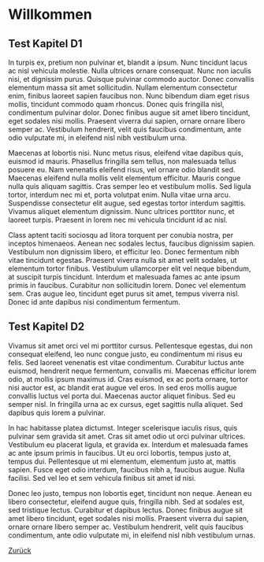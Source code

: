 # Willkommen

## Test Kapitel D1

In turpis ex, pretium non pulvinar et, blandit a ipsum. Nunc tincidunt lacus ac nisl vehicula molestie. Nulla ultrices ornare consequat. Nunc non iaculis nisi, et dignissim purus. Quisque pulvinar commodo auctor. Donec convallis elementum massa sit amet sollicitudin. Nullam elementum consectetur enim, finibus laoreet sapien faucibus non. Nunc bibendum diam eget risus mollis, tincidunt commodo quam rhoncus. Donec quis fringilla nisl, condimentum pulvinar dolor. Donec finibus augue sit amet libero tincidunt, eget sodales nisi mollis. Praesent viverra dui sapien, ornare ornare libero semper ac. Vestibulum hendrerit, velit quis faucibus condimentum, ante odio vulputate mi, in eleifend nisl nibh vestibulum urna.

Maecenas at lobortis nisi. Nunc metus risus, eleifend vitae dapibus quis, euismod id mauris. Phasellus fringilla sem tellus, non malesuada tellus posuere eu. Nam venenatis eleifend risus, vel ornare odio blandit sed. Maecenas eleifend nulla mollis velit elementum efficitur. Mauris congue nulla quis aliquam sagittis. Cras semper leo et vestibulum mollis. Sed ligula tortor, interdum nec mi et, porta volutpat enim. Nulla vitae urna arcu. Suspendisse consectetur elit augue, sed egestas tortor interdum sagittis. Vivamus aliquet elementum dignissim. Nunc ultrices porttitor nunc, et laoreet turpis. Praesent in lorem nec mi vehicula tincidunt id ac nisl.

Class aptent taciti sociosqu ad litora torquent per conubia nostra, per inceptos himenaeos. Aenean nec sodales lectus, faucibus dignissim sapien. Vestibulum non dignissim libero, et efficitur leo. Donec fermentum nibh vitae tincidunt egestas. Praesent viverra nulla sit amet velit sodales, ut elementum tortor finibus. Vestibulum ullamcorper elit vel neque bibendum, at suscipit turpis tincidunt. Interdum et malesuada fames ac ante ipsum primis in faucibus. Curabitur non sollicitudin lorem. Donec vel elementum sem. Cras augue leo, tincidunt eget purus sit amet, tempus viverra nisl. Donec id ante dapibus nisi condimentum fermentum.

## Test Kapitel D2

Vivamus sit amet orci vel mi porttitor cursus. Pellentesque egestas, dui non consequat eleifend, leo nunc congue justo, eu condimentum mi risus eu felis. Sed laoreet venenatis est vitae condimentum. Curabitur luctus ante euismod, hendrerit neque fermentum, convallis mi. Maecenas efficitur lorem odio, at mollis ipsum maximus id. Cras euismod, ex ac porta ornare, tortor nisi auctor est, ac blandit erat augue vel eros. In sed eros mollis augue convallis luctus vel porta dui. Maecenas auctor aliquet finibus. Sed eu semper nisl. In fringilla urna ac ex cursus, eget sagittis nulla aliquet. Sed dapibus quis lorem a pulvinar.

In hac habitasse platea dictumst. Integer scelerisque iaculis risus, quis pulvinar sem gravida sit amet. Cras sit amet odio ut orci pulvinar ultrices. Vestibulum eu placerat ligula, et gravida ex. Interdum et malesuada fames ac ante ipsum primis in faucibus. Ut eu orci lobortis, tempus justo at, tempus dui. Pellentesque ut mi elementum, elementum justo at, mattis sapien. Fusce eget odio interdum, faucibus nibh a, faucibus augue. Nulla facilisi. Sed vel leo et sem vehicula finibus sit amet id nisi.

Donec leo justo, tempus non lobortis eget, tincidunt non neque. Aenean eu libero consectetur, eleifend augue quis, fringilla nibh. Sed at sodales est, sed tristique lectus. Curabitur et dapibus lectus. Donec finibus augue sit amet libero tincidunt, eget sodales nisi mollis. Praesent viverra dui sapien, ornare ornare libero semper ac. Vestibulum hendrerit, velit quis faucibus condimentum, ante odio vulputate mi, in eleifend nisl nibh vestibulum urnas.

[Zurück](index.md)